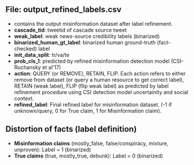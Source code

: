 ## File: output_refined_labels.csv
- contains the output misinformation dataset after label refinement.
- **cascade_tid**: tweetid of cascade source tweet
- **weak_label**: weak news-source credibility labels (binarized)
- **binarized_human_gt_label**: binarized human ground-truth (fact-checked) label
- **init_data_split**: tr/va/te
- **prob_cls_1**: predicted by refined misinformation detection model (CSI-Ruchansky et al'17)
- **action**: QUERY (or REMOVE), RETAIN, FLIP. Each action refers to either remove from dataset (or query a human resource to get correct label), 
RETAIN (weak label), FLIP (flip weak label) as predicted by label refinement procedure using CSI detection model uncertainity and social context.
- **refined_label**: Final refined label for misinformation dataset. (-1 if unknown/query, 0 for True claim, 1 for Misinformation claim).

## Distortion of facts (label definition)
- **Misinformation claims** (mostly_false, false/conspiracy, mixture, unproven): Label = 1 (binarized)
- **True claims** (true, mostly_true, debunk): Label = 0 (binarized)
